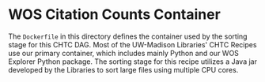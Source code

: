 # WOS Citation Counts Container

The `Dockerfile` in this directory defines the container used by the sorting stage for this CHTC DAG. Most of the UW-Madison Libraries' CHTC Recipes use our primary container, which includes mainly Python and our WOS Explorer Python package. The sorting stage for this recipe utilizes a Java jar developed by the Libraries to sort large files using multiple CPU cores.
